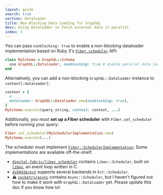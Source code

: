 ```yaml
---
layout: guide
search: true
section: Dataloader
title: Non-Blocking Data Loading for GraphQL
desc: Using Dataloader to fetch external data in parallel
index: 5
---
```


You can pass `nonblocking: true` to enable a non-blocking dataloader implementation based on Ruby 3's [`Fiber.scheduler`](https://ruby-doc.org/core-3.0.2/Fiber.html#class-Fiber-label-Non-blocking+Fibers) API:

```ruby
class MySchema < GraphQL::Schema
  use GraphQL::Dataloader, nonblocking: true # enable parallel data loading
end
```

Alternatively, you can add a non-blocking `GraphQL::Dataloader` instance to `context[:dataloader]`:

```ruby
context = {
  # ...
  dataloader: GraphQL::Dataloader.new(nonblocking: true),
}
MySchema.execute(query_string, context: context, ...)
```


Additionally, you must __set up a Fiber scheduler__ with `Fiber.set_scheduler` before running your query:

```ruby
Fiber.set_scheduler(MySchedulerImplementation.new)
MySchema.execute(...)
```

The scheduler must implement [`Fiber::SchedulerImplementation`](https://ruby-doc.org/core-3.0.2/Fiber/SchedulerInterface.html). Some implementations are available off-the-shelf:

- [`digital-fabric/libev_scheduler`](https://github.com/digital-fabric/libev_scheduler) contains `Libev::Scheduler`, built on [`libev`](http://pod.tst.eu/http://cvs.schmorp.de/libev/ev.pod), an event loop written in C.
- [`dsh0416/evt`](https://github.com/dsh0416/evt) supports several backends in `Evt::Scheduler`.
- ⚠️ [`socketry/async`](https://github.com/socketry/async) contains `Async::Scheduler`, but I haven't figured out how to make it work with `GraphQL::Dataloader` yet. Please update this doc if you know how to!
